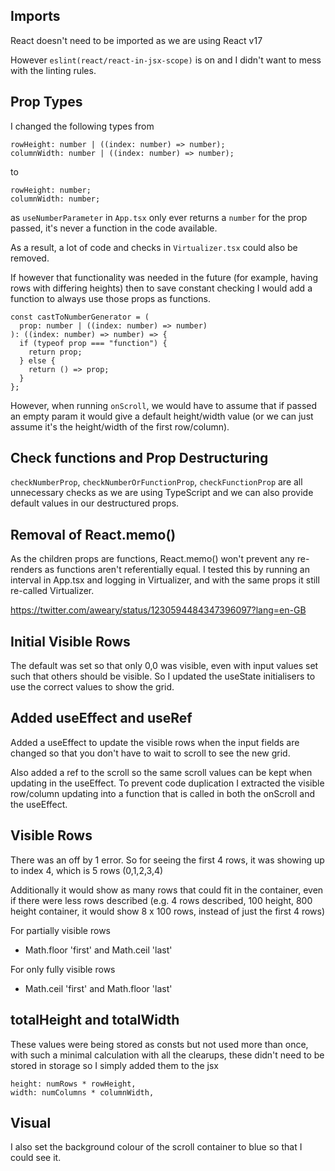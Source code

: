 ## Imports

React doesn't need to be imported as we are using React v17

However `eslint(react/react-in-jsx-scope)` is on and I didn't want to mess with the linting rules.

## Prop Types

I changed the following types from

```tsx
rowHeight: number | ((index: number) => number);
columnWidth: number | ((index: number) => number);
```

to

```tsx
rowHeight: number;
columnWidth: number;
```

as `useNumberParameter` in `App.tsx` only ever returns a `number` for the prop passed, it's never a function in the code available.

As a result, a lot of code and checks in `Virtualizer.tsx` could also be removed.

If however that functionality was needed in the future (for example, having rows with differing heights) then to save constant checking I would add a function to always use those props as functions.

```tsx
const castToNumberGenerator = (
  prop: number | ((index: number) => number)
): ((index: number) => number) => {
  if (typeof prop === "function") {
    return prop;
  } else {
    return () => prop;
  }
};
```

However, when running `onScroll`, we would have to assume that if passed an empty param it would give a default height/width value (or we can just assume it's the height/width of the first row/column).

## Check functions and Prop Destructuring

`checkNumberProp`, `checkNumberOrFunctionProp`, `checkFunctionProp` are all unnecessary checks as we are using TypeScript and we can also provide default values in our destructured props.

## Removal of React.memo()

As the children props are functions, React.memo() won't prevent any re-renders as functions aren't referentially equal. I tested this by running an interval in App.tsx and logging in Virtualizer, and with the same props it still re-called Virtualizer.

https://twitter.com/aweary/status/1230594484347396097?lang=en-GB

## Initial Visible Rows

The default was set so that only 0,0 was visible, even with input values set such that others should be visible. So I updated the useState initialisers to use the correct values to show the grid.

## Added useEffect and useRef

Added a useEffect to update the visible rows when the input fields are changed so that you don't have to wait to scroll to see the new grid.

Also added a ref to the scroll so the same scroll values can be kept when updating in the useEffect. To prevent code duplication I extracted the visible row/column updating into a function that is called in both the onScroll and the useEffect.

## Visible Rows

There was an off by 1 error. So for seeing the first 4 rows, it was showing up to index 4, which is 5 rows (0,1,2,3,4)

Additionally it would show as many rows that could fit in the container, even if there were less rows described (e.g. 4 rows described, 100 height, 800 height container, it would show 8 x 100 rows, instead of just the first 4 rows)

For partially visible rows

- Math.floor 'first' and Math.ceil 'last'

For only fully visible rows

- Math.ceil 'first' and Math.floor 'last'

## totalHeight and totalWidth

These values were being stored as consts but not used more than once, with such a minimal calculation with all the clearups, these didn't need to be stored in storage so I simply added them to the jsx

```
height: numRows * rowHeight,
width: numColumns * columnWidth,
```

## Visual

I also set the background colour of the scroll container to blue so that I could see it.
